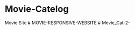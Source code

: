 # Movie-Catelog
 Movie Site
#   M O V I E - R E S P O N S I V E - W E B S I T E  
 #   M o v i e _ C a t - 2 -  
 